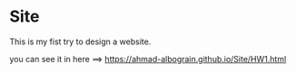 # Site
This is my fist try to design a website.

you can see it in here ==> https://ahmad-albograin.github.io/Site/HW1.html
